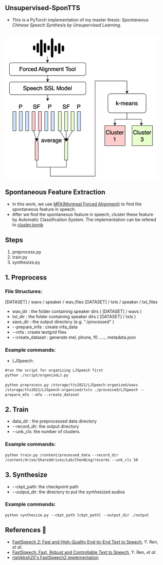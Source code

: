 ## Unsupervised-SponTTS

* This is a PyTorch implementation of my master thesis: *Spontaneous Chinese Speech Synthesis by Unsupervised Learning.*

<p align="center">
    <br>
    <img src="spon_cluster.png" width="700"/>
    <br>
</p>

## Spontaneous Feature Extraction
* In this work, we use [MFA(Montreal Forced Alignment)](https://github.com/MontrealCorpusTools/Montreal-Forced-Aligner) to find the spontaneous feature in speech.
* After we find the spontaneous feature in speech, cluster these feature by Automatic Classification System. The implementation can be refered to [cluster.ipynb](https://colab.research.google.com/drive/1-eiyRbju-Y7PgfxpHDLlMigGBH1lJZUZ?usp=sharing)

## Steps
1. preprocess.py
2. train.py
3. synthesize.py

## 1. Preprocess
### File Structures:

[DATASET] / wavs / speaker / wav_files
[DATASET] / txts / speaker / txt_files

* wav_dir : the folder containing speaker dirs  ( [DATASET] / wavs )
* txt_dir : the folder containing speaker dirs ( [DATASET] / txts )
* save_dir : the output directory (e.g. "./processed" )
* -\-prepare_mfa : create mfa_data
* -\-mfa : create textgrid files
* -\-create_dataset : generate mel, phone, f0 ....., metadata.json

### Example commands:
* LJSpeech:
``` shell
#run the script for organizing LJSpeech first
python ./script/organizeLJ.py

python preprocess.py /storage/tts2021/LJSpeech-organized/wavs /storage/tts2021/LJSpeech-organized/txts ./processed/LJSpeech --prepare_mfa --mfa --create_dataset
```

## 2. Train
* data_dir : the preprocessed data directory
* -\-record_dir: the output directory
* -\-unk_cls: the number of clusters.

### Example commands:
``` shell
python train.py /content/processed_data --record_dir /content/drive/Shareddrives/Lab/ChenNing/records --unk_cls 50
```

## 3. Synthesize
* -\-ckpt_path: the checkpoint path
* -\-output_dir: the directory to put the synthesized audios

### Example commands:
``` shell
python synthesize.py --ckpt_path [ckpt_path] --output_dir ./output
```



## References :notebook_with_decorative_cover:
- [FastSpeech 2: Fast and High-Quality End-to-End Text to Speech](https://arxiv.org/abs/2006.04558), Y. Ren, *et al*.
- [FastSpeech: Fast, Robust and Controllable Text to Speech](https://arxiv.org/abs/1905.09263), Y. Ren, *et al*.
- [rishikksh20's FastSpeech2 implementation](https://github.com/rishikksh20/FastSpeech2)